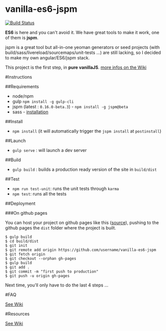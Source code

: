 vanilla-es6-jspm
================

[![Build Status](https://travis-ci.org/topheman/vanilla-es6-jspm.svg)](https://travis-ci.org/topheman/vanilla-es6-jspm)

**ES6** is here and you can't avoid it. We have great tools to make it work, one of them is **jspm**.

jspm is a great tool but all-in-one yeoman generators or seed projects (with build/sass/livereload/sourcemaps/unit-tests ...) are still lacking, so I decided to make my own angular/ES6/jspm stack.

This project is the first step, in **pure vanillaJS**. [more infos on the Wiki](https://github.com/topheman/vanilla-es6-jspm/wiki)

#Instructions

##Requirements

* node/npm
* gulp `npm install -g gulp-cli`
* jspm (latest : `0.16.0-beta.3`) - `npm install -g jspm@beta`
* sass - [installation](http://sass-lang.com/install)

##Install

* `npm install` (it will automatically trigger the `jspm install` at `postinstall`)

##Launch

* `gulp serve` : will launch a dev server

##Build

* `gulp build` : builds a production ready version of the site in `build/dist`

##Test

* `npm run test-unit`: runs the unit tests through `karma`
* `npm test`: runs all the tests 

##Deployment

###On github pages

You can host your project on github pages like this ([source](https://help.github.com/articles/creating-project-pages-manually/)), pushing to the github pages the `dist` folder where the project is built.

```shell
$ gulp build
$ cd build/dist
$ git init
$ git remote add origin https://github.com/username/vanilla-es6-jspm
$ git fetch origin
$ git checkout --orphan gh-pages
$ gulp build
$ git add .
$ git commit -m "first push to production"
$ git push -u origin gh-pages
```

Next time, you'll only have to do the last 4 steps ...

#FAQ

[See Wiki](https://github.com/topheman/vanilla-es6-jspm/wiki/FAQ)

#Resources

[See Wiki](https://github.com/topheman/vanilla-es6-jspm/wiki/Resources)
